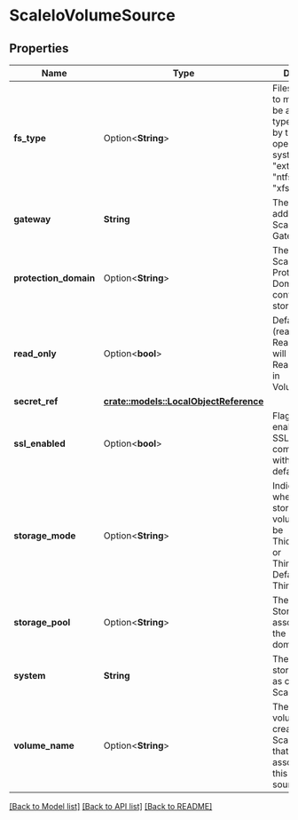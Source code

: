 # ScaleIoVolumeSource

## Properties

Name | Type | Description | Notes
------------ | ------------- | ------------- | -------------
**fs_type** | Option<**String**> | Filesystem type to mount. Must be a filesystem type supported by the host operating system. Ex. \"ext4\", \"xfs\", \"ntfs\". Default is \"xfs\". | [optional]
**gateway** | **String** | The host address of the ScaleIO API Gateway. | 
**protection_domain** | Option<**String**> | The name of the ScaleIO Protection Domain for the configured storage. | [optional]
**read_only** | Option<**bool**> | Defaults to false (read/write). ReadOnly here will force the ReadOnly setting in VolumeMounts. | [optional]
**secret_ref** | [**crate::models::LocalObjectReference**](LocalObjectReference.md) |  | 
**ssl_enabled** | Option<**bool**> | Flag to enable/disable SSL communication with Gateway, default false | [optional]
**storage_mode** | Option<**String**> | Indicates whether the storage for a volume should be ThickProvisioned or ThinProvisioned. Default is ThinProvisioned. | [optional]
**storage_pool** | Option<**String**> | The ScaleIO Storage Pool associated with the protection domain. | [optional]
**system** | **String** | The name of the storage system as configured in ScaleIO. | 
**volume_name** | Option<**String**> | The name of a volume already created in the ScaleIO system that is associated with this volume source. | [optional]

[[Back to Model list]](../README.md#documentation-for-models) [[Back to API list]](../README.md#documentation-for-api-endpoints) [[Back to README]](../README.md)


